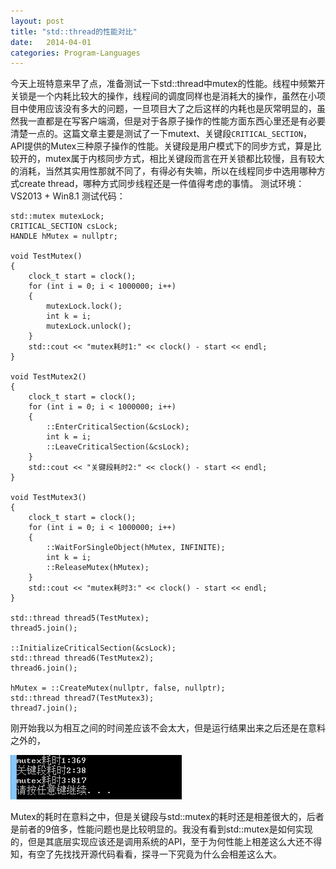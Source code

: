 ```yaml
---
layout: post
title: "std::thread的性能对比"
date:   2014-04-01
categories: Program-Languages
---
```


今天上班特意来早了点，准备测试一下std::thread中mutex的性能。线程中频繁开关锁是一个内耗比较大的操作，线程间的调度同样也是消耗大的操作，虽然在小项目中使用应该没有多大的问题，一旦项目大了之后这样的内耗也是灰常明显的，虽然我一直都是在写客户端滴，但是对于各原子操作的性能方面东西心里还是有必要清楚一点的。这篇文章主要是测试了一下mutext、关键段```CRITICAL_SECTION```，API提供的Mutex三种原子操作的性能。关键段是用户模式下的同步方式，算是比较开的，mutex属于内核同步方式，相比关键段而言在开关锁都比较慢，且有较大的消耗，当然其实用性那就不同了，有得必有失嘛，所以在线程同步中选用哪种方式create thread，哪种方式同步线程还是一件值得考虑的事情。
测试环境：VS2013 + Win8.1
测试代码：  

    std::mutex mutexLock;  
    CRITICAL_SECTION csLock;  
    HANDLE hMutex = nullptr;  
      
    void TestMutex()  
    {  
        clock_t start = clock();  
        for (int i = 0; i < 1000000; i++)  
        {  
            mutexLock.lock();  
            int k = i;  
            mutexLock.unlock();  
        }  
        std::cout << "mutex耗时1:" << clock() - start << endl;  
    }  
      
    void TestMutex2()  
    {  
        clock_t start = clock();  
        for (int i = 0; i < 1000000; i++)  
        {  
            ::EnterCriticalSection(&csLock);  
            int k = i;  
            ::LeaveCriticalSection(&csLock);  
        }  
        std::cout << "关键段耗时2:" << clock() - start << endl;  
    }  
      
    void TestMutex3()  
    {  
        clock_t start = clock();  
        for (int i = 0; i < 1000000; i++)  
        {  
            ::WaitForSingleObject(hMutex, INFINITE);  
            int k = i;  
            ::ReleaseMutex(hMutex);  
        }  
        std::cout << "mutex耗时3:" << clock() - start << endl;  
    }  
      
    std::thread thread5(TestMutex);  
    thread5.join();  
      
    ::InitializeCriticalSection(&csLock);  
    std::thread thread6(TestMutex2);  
    thread6.join();  
      
    hMutex = ::CreateMutex(nullptr, false, nullptr);  
    std::thread thread7(TestMutex3);  
    thread7.join();  

刚开始我以为相互之间的时间差应该不会太大，但是运行结果出来之后还是在意料之外的，

![alt text](/img/2014-04-01-1.jpg)

Mutex的耗时在意料之中，但是关键段与std::mutex的耗时还是相差很大的，后者是前者的9倍多，性能问题也是比较明显的。我没有看到std::mutex是如何实现的，但是其底层实现应该还是调用系统的API，至于为何性能上相差这么大还不得知，有空了先找找开源代码看看，探寻一下究竟为什么会相差这么大。